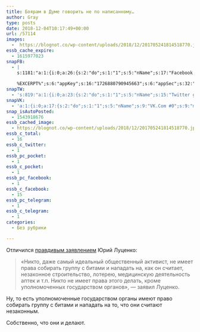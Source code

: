 ```yaml
---
title: Боярам в Думе говорить не по написанному…
author: Gray
type: posts
date: 2018-12-04T10:17:49+00:00
url: /57114
images:
  -  https://blognot.co/wp-content/uploads/2018/12/201705241814518770.jpg
essb_cache_expire:
  - 1615977023
snapFB:
  - |
    s:1181:"a:1:{i:0;a:26:{s:2:"do";s:1:"1";s:5:"nName";s:17:"Facebook personal";s:9:"msgFormat";s:20:"%TITLE%
    
    %EXCERPT%";s:6:"appKey";s:16:"1726880790945663";s:6:"appSec";s:32:"9915e38ff56996512e9713516c208c4d";s:8:"postType";s:1:"A";s:7:"fltrsOn";i:0;s:5:"fltrs";a:0:{}s:7:"proxyOn";i:0;s:7:"useSURL";i:0;s:1:"v";i:350;s:3:"tpt";s:0:"";s:11:"attachVideo";s:1:"N";s:6:"imgUpl";s:1:"T";s:10:"riComments";s:1:"1";s:12:"riCommentsAA";s:1:"1";s:4:"uMsg";s:0:"";s:11:"accessToken";s:173:"EAAYilsQdH38BAGbBWNeledCJfoCAbh3ym4AOo7xEODbekVAReIRhhi0LAnzPFNAwaat0Tr1xSJoAvsAFJk0GUGmV2bqZBhT8qI3VwPtz681jKSyEZAIsTKbzUciHsYWcVzInMTeIEJAXIR5anW46o6j9lA64XdLsvmYOjvegZDZD";s:8:"authUser";s:17:"10212468541884244";s:12:"authUserName";s:29:"Сергей Петренко";s:4:"pgID";s:32:"133222213376133_2213506905347643";s:9:"wpImgSize";s:4:"full";s:15:"pageAccessToken";s:176:"EAAYilsQdH38BAArYgqPRN5Wkz8N7LbEeqSIxC3YgROS4wqFWGbWukrZAbZC3z29OUDS9aG6y2h0W58mSyspXyC6aBd8RGJaMJlT7C9ortS4TT31ZBIvo0g5meW1hqZBhrwyhi1lmelpiXeH7UBmA6a6BHdHcPFBvFiL4WBZB4NwZDZD";s:8:"isPosted";s:1:"1";s:7:"postURL";s:62:"http://www.facebook.com/133222213376133/posts/2213506905347643";s:5:"pDate";s:19:"2018-12-04 10:17:54";}}";
snapTW:
  - 's:819:"a:1:{i:0;a:23:{s:2:"do";s:1:"1";s:5:"nName";s:15:"Twitter gray_ru";s:9:"msgFormat";s:14:"%TITLE%  %URL%";s:6:"appKey";s:21:"TtnkhV5ieh7aGiSY4OoJQ";s:6:"appSec";s:41:"HFj5WK0WRg2zQs87LI37ZGRCriUhl7f6tO7YrFVuk";s:7:"fltrsOn";i:0;s:5:"fltrs";a:0:{}s:7:"proxyOn";i:0;s:7:"useSURL";i:0;s:1:"v";i:350;s:5:"twURL";s:27:"https://twitter.com/gray_ru";s:11:"accessToken";s:50:"8518642-cnreXiVT5UwLikpn799CLpoo1W61fufZeTA4z39PIi";s:14:"accessTokenSec";s:45:"36nJUfLC6ZS1VLbdK44CrCxDUIE5u1wYJEQCYnKoKXAUs";s:5:"tw140";i:0;s:10:"riComments";s:1:"1";s:11:"riCommentsM";s:1:"1";s:12:"riCommentsAA";s:1:"1";s:8:"attchImg";s:1:"1";s:9:"wpImgSize";s:4:"full";s:8:"isPosted";s:1:"1";s:4:"pgID";s:19:"1069898589726539776";s:7:"postURL";s:54:"https://twitter.com/gray_ru/status/1069898589726539776";s:5:"pDate";s:19:"2018-12-04 10:17:56";}}";'
snapVK:
  - 'a:1:{i:0;a:17:{s:2:"do";s:1:"1";s:5:"nName";s:9:"VK.Com #0";s:9:"msgFormat";s:9:"%EXCERPT%";s:8:"postType";s:1:"I";s:7:"fltrsOn";i:0;s:5:"fltrs";a:0:{}s:7:"proxyOn";i:0;s:7:"useSURL";i:0;s:1:"v";i:350;s:3:"url";s:22:"https://vk.com/gray_ru";s:5:"appID";s:7:"2004042";s:4:"pgID";s:7:"gray_ru";s:8:"authResp";s:159:"https://oauth.vk.com/blank.html#access_token=7c266a94fb1122969e25b20763c347a5bc800e03810fc03ac8d80b4ada40944a2b4a9800ea2c258865182&expires_in=0&user_id=1003673";s:9:"wpImgSize";s:4:"full";s:12:"appAuthToken";s:85:"7c266a94fb1122969e25b20763c347a5bc800e03810fc03ac8d80b4ada40944a2b4a9800ea2c258865182";s:11:"appAuthUser";s:7:"1003673";s:7:"pgIntID";s:7:"1003673";}}'
snap_isAutoPosted:
  - 1543918676
essb_cached_image:
  - https://blognot.co/wp-content/uploads/2018/12/201705241814518770.jpg
essb_c_total:
  - 16
essb_c_twitter:
  - 1
essb_pc_pocket:
  - 1
essb_c_pocket:
  - 1
essb_pc_facebook:
  - 1
essb_c_facebook:
  - 15
essb_pc_telegram:
  - 1
essb_c_telegram:
  - 1
categories:
  - Без рубрики

---
```








Отличился [правдивым заявлением][1] Юрий Луценко:

<blockquote class="wp-block-quote">
  <p>
    &#171;Никто, даже самый идеальный общественный активист, не имеет права собирать группу с битами и нападать на, как он считает, незаконное строительство, лотерею, медицинскую деятельность аптек и т.п. Никто не имеет права этого делать, кроме уполномоченных государством органов&#187;, &#8212; заявил Луценко.
  </p>
</blockquote>

Ну, то есть уполномоченные государством органы имеют право собирать группу с битами и нападать на то, что они считают незаконным.

Собственно, что они и делают.

 [1]: https://lb.ua/news/2018/12/04/414068_lutsenko_obyasnil_uchastivshiesya.html
